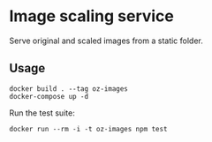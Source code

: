 # Image scaling service
Serve original and scaled images from a static folder.

## Usage
```shell
docker build . --tag oz-images
docker-compose up -d
```

Run the test suite:
```shell
docker run --rm -i -t oz-images npm test
```
